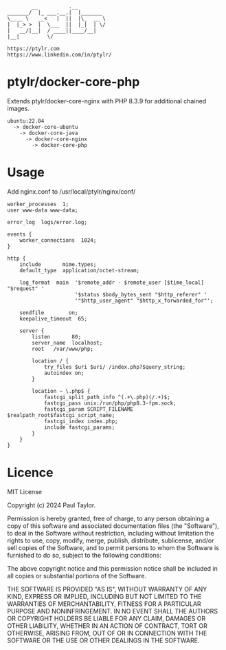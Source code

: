 ```
        __          .__
_______/  |_ ___.__.|  |_______
\____ \   __<   |  ||  |\_  __ \
|  |_> >  |  \___  ||  |_|  | \/
|   __/|__|  / ____||____/__|
|__|         \/

https://ptylr.com
https://www.linkedin.com/in/ptylr/
```
# ptylr/docker-core-php
Extends ptylr/docker-core-nginx with PHP 8.3.9 for additional chained images.

```
ubuntu:22.04
  -> docker-core-ubuntu
    -> docker-core-java
      -> docker-core-nginx
        -> docker-core-php
```

# Usage
Add nginx.conf to /usr/local/ptylr/nginx/conf/
```shell
worker_processes  1;
user www-data www-data;

error_log  logs/error.log;

events {
    worker_connections  1024;
}

http {
    include       mime.types;
    default_type  application/octet-stream;

    log_format  main  '$remote_addr - $remote_user [$time_local] "$request" '
                      '$status $body_bytes_sent "$http_referer" '
                      '"$http_user_agent" "$http_x_forwarded_for"';

    sendfile        on;
    keepalive_timeout  65;

    server {
        listen       80;
        server_name  localhost;
        root   /var/www/php;

        location / {
            try_files $uri $uri/ /index.php?$query_string;
            autoindex on;
        }

        location ~ \.php$ {
            fastcgi_split_path_info ^(.+\.php)(/.+)$;
            fastcgi_pass unix:/run/php/php8.3-fpm.sock;
            fastcgi_param SCRIPT_FILENAME $realpath_root$fastcgi_script_name;
            fastcgi_index index.php;
            include fastcgi_params;
        }
    }
}

```

# Licence
MIT License

Copyright (c) 2024 Paul Taylor.

Permission is hereby granted, free of charge, to any person obtaining a copy of this software and associated documentation files (the "Software"), to deal in the Software without restriction, including without limitation the rights to use, copy, modify, merge, publish, distribute, sublicense, and/or sell copies of the Software, and to permit persons to whom the Software is furnished to do so, subject to the following conditions:

The above copyright notice and this permission notice shall be included in all copies or substantial portions of the Software.

THE SOFTWARE IS PROVIDED "AS IS", WITHOUT WARRANTY OF ANY KIND, EXPRESS OR IMPLIED, INCLUDING BUT NOT LIMITED TO THE WARRANTIES OF MERCHANTABILITY, FITNESS FOR A PARTICULAR PURPOSE AND NONINFRINGEMENT. IN NO EVENT SHALL THE AUTHORS OR COPYRIGHT HOLDERS BE LIABLE FOR ANY CLAIM, DAMAGES OR OTHER LIABILITY, WHETHER IN AN ACTION OF CONTRACT, TORT OR OTHERWISE, ARISING FROM, OUT OF OR IN CONNECTION WITH THE SOFTWARE OR THE USE OR OTHER DEALINGS IN THE SOFTWARE.
